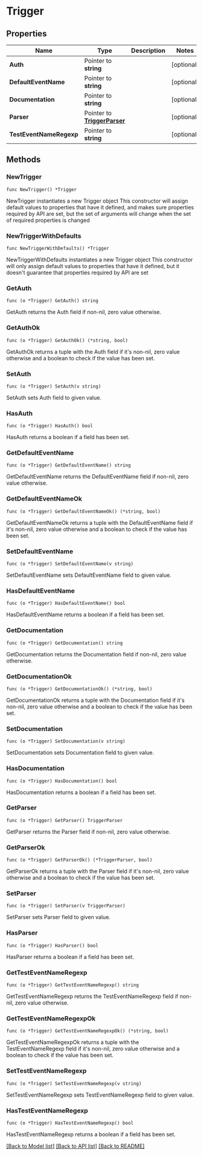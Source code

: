 # Trigger

## Properties

Name | Type | Description | Notes
------------ | ------------- | ------------- | -------------
**Auth** | Pointer to **string** |  | [optional] 
**DefaultEventName** | Pointer to **string** |  | [optional] 
**Documentation** | Pointer to **string** |  | [optional] 
**Parser** | Pointer to [**TriggerParser**](TriggerParser.md) |  | [optional] 
**TestEventNameRegexp** | Pointer to **string** |  | [optional] 

## Methods

### NewTrigger

`func NewTrigger() *Trigger`

NewTrigger instantiates a new Trigger object
This constructor will assign default values to properties that have it defined,
and makes sure properties required by API are set, but the set of arguments
will change when the set of required properties is changed

### NewTriggerWithDefaults

`func NewTriggerWithDefaults() *Trigger`

NewTriggerWithDefaults instantiates a new Trigger object
This constructor will only assign default values to properties that have it defined,
but it doesn't guarantee that properties required by API are set

### GetAuth

`func (o *Trigger) GetAuth() string`

GetAuth returns the Auth field if non-nil, zero value otherwise.

### GetAuthOk

`func (o *Trigger) GetAuthOk() (*string, bool)`

GetAuthOk returns a tuple with the Auth field if it's non-nil, zero value otherwise
and a boolean to check if the value has been set.

### SetAuth

`func (o *Trigger) SetAuth(v string)`

SetAuth sets Auth field to given value.

### HasAuth

`func (o *Trigger) HasAuth() bool`

HasAuth returns a boolean if a field has been set.

### GetDefaultEventName

`func (o *Trigger) GetDefaultEventName() string`

GetDefaultEventName returns the DefaultEventName field if non-nil, zero value otherwise.

### GetDefaultEventNameOk

`func (o *Trigger) GetDefaultEventNameOk() (*string, bool)`

GetDefaultEventNameOk returns a tuple with the DefaultEventName field if it's non-nil, zero value otherwise
and a boolean to check if the value has been set.

### SetDefaultEventName

`func (o *Trigger) SetDefaultEventName(v string)`

SetDefaultEventName sets DefaultEventName field to given value.

### HasDefaultEventName

`func (o *Trigger) HasDefaultEventName() bool`

HasDefaultEventName returns a boolean if a field has been set.

### GetDocumentation

`func (o *Trigger) GetDocumentation() string`

GetDocumentation returns the Documentation field if non-nil, zero value otherwise.

### GetDocumentationOk

`func (o *Trigger) GetDocumentationOk() (*string, bool)`

GetDocumentationOk returns a tuple with the Documentation field if it's non-nil, zero value otherwise
and a boolean to check if the value has been set.

### SetDocumentation

`func (o *Trigger) SetDocumentation(v string)`

SetDocumentation sets Documentation field to given value.

### HasDocumentation

`func (o *Trigger) HasDocumentation() bool`

HasDocumentation returns a boolean if a field has been set.

### GetParser

`func (o *Trigger) GetParser() TriggerParser`

GetParser returns the Parser field if non-nil, zero value otherwise.

### GetParserOk

`func (o *Trigger) GetParserOk() (*TriggerParser, bool)`

GetParserOk returns a tuple with the Parser field if it's non-nil, zero value otherwise
and a boolean to check if the value has been set.

### SetParser

`func (o *Trigger) SetParser(v TriggerParser)`

SetParser sets Parser field to given value.

### HasParser

`func (o *Trigger) HasParser() bool`

HasParser returns a boolean if a field has been set.

### GetTestEventNameRegexp

`func (o *Trigger) GetTestEventNameRegexp() string`

GetTestEventNameRegexp returns the TestEventNameRegexp field if non-nil, zero value otherwise.

### GetTestEventNameRegexpOk

`func (o *Trigger) GetTestEventNameRegexpOk() (*string, bool)`

GetTestEventNameRegexpOk returns a tuple with the TestEventNameRegexp field if it's non-nil, zero value otherwise
and a boolean to check if the value has been set.

### SetTestEventNameRegexp

`func (o *Trigger) SetTestEventNameRegexp(v string)`

SetTestEventNameRegexp sets TestEventNameRegexp field to given value.

### HasTestEventNameRegexp

`func (o *Trigger) HasTestEventNameRegexp() bool`

HasTestEventNameRegexp returns a boolean if a field has been set.


[[Back to Model list]](../README.md#documentation-for-models) [[Back to API list]](../README.md#documentation-for-api-endpoints) [[Back to README]](../README.md)


